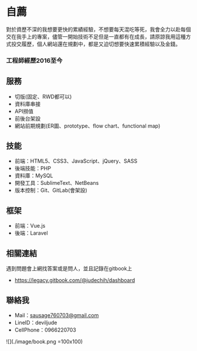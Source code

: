 # 自薦

對於資歷不深的我想要更快的累績經驗，不想要每天混吃等死，我會全力以赴每個交在我手上的專案，儘管一開始技術不足但是一直都有在成長，請原諒我用這種方式投交履歷，個人網站還在規劃中，都是又迫切想要快速累積經驗以及金錢。

### 工程師經歷2016至今

## 服務

+ 切版(固定、RWD都可以)
+ 資料庫串接
+ API撈值
+ 前後台架設
+ 網站前期規劃(ER圖、prototype、flow chart、functional map)

## 技能

+ 前端：HTML5、CSS3、JavaScript、jQuery、SASS
+ 後端技能：PHP
+ 資料庫：MySQL
+ 開發工具：SublimeText、NetBeans
+ 版本控制：Git、GitLab(會架設)

## 框架

+ 前端：Vue.js
+ 後端：Laravel

## 相關連結

遇到問題會上網找答案或是問人，並且記錄在gitbook上
+ https://legacy.gitbook.com/@judechih/dashboard

## 聯絡我

+ Mail：sausage760703@gmail.com
+ LineID：deviljude
+ CellPhone：0966220703

![](./image/book.png =100x100)

